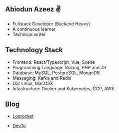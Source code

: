 ## Abiodun Azeez ✌️

- Fullstack Developer (Backend Heavy)
- A continuous learner
- Technical writer

## Technology Stack

- Frontend: React/Typescript, Vue, Svelte
- Programming Language: Golang, PHP and JS
- Database: MySQL, PostgreSQL, MongoDB
- Messaging: Kafka and Redis
- OS: Linux, MacOSX
- Infastructure: Docker and Kubernetes, GCP, AWS

## Blog
- [Logrocket](https://blog.logrocket.com/author/abiodunsolomon/)

- [DevTo](https://dev.to/iamhabbeboy)


